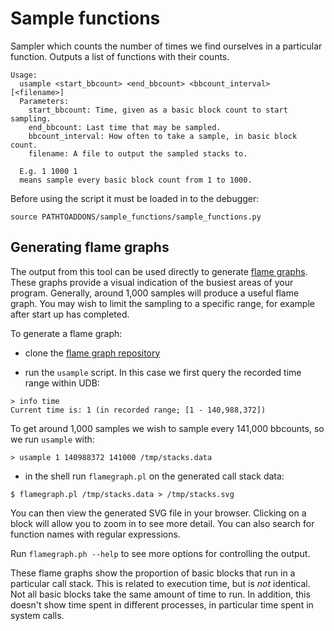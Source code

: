 # Sample functions

Sampler which counts the number of times we find ourselves in a particular function.
Outputs a list of functions with their counts.
```
Usage:
  usample <start_bbcount> <end_bbcount> <bbcount_interval> [<filename>]
  Parameters:
    start_bbcount: Time, given as a basic block count to start sampling.
    end_bbcount: Last time that may be sampled.
    bbcount_interval: How often to take a sample, in basic block count.
    filename: A file to output the sampled stacks to.

  E.g. 1 1000 1
  means sample every basic block count from 1 to 1000.
```

Before using the script it must be loaded in to the debugger:
```
source PATHTOADDONS/sample_functions/sample_functions.py
```

## Generating flame graphs

The output from this tool can be used directly to generate [flame graphs](https://www.brendangregg.com/flamegraphs.html).
These graphs provide a visual indication of the busiest areas of your program.
Generally, around 1,000 samples will produce a useful flame graph. You may
wish to limit the sampling to a specific range, for example after start up has
completed.

To generate a flame graph:
 - clone the [flame graph repository](https://github.com/brendangregg/FlameGraph)

 - run the `usample` script. In this case we first query the recorded time
 range within UDB:
```
> info time
Current time is: 1 (in recorded range; [1 - 140,988,372])
```
To get around 1,000 samples we wish to sample every 141,000 bbcounts, so we
run `usample` with:
```
> usample 1 140988372 141000 /tmp/stacks.data
```

 - in the shell run `flamegraph.pl` on the generated call stack data:
```
$ flamegraph.pl /tmp/stacks.data > /tmp/stacks.svg
```

You can then view the generated SVG file in your browser. Clicking on a block
will allow you to zoom in to see more detail. You can also search for function
names with regular expressions.

Run `flamegraph.ph --help` to see more options for controlling the output.

These flame graphs show the proportion of basic blocks that run in a particular
call stack. This is related to execution time, but is *not* identical. Not all
basic blocks take the same amount of time to run. In addition, this doesn't
show time spent in different processes, in particular time spent in system
calls.
